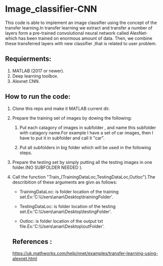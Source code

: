 # Image_classifier-CNN
This code is able to implement an image classifier using the concept of the transfer learning.In transfer learning we extract and transfer a number of layers form a pre-trained convolutional neural network called AlexNet-which has been trained on enormous amount of data. Then, we combine these transferred layers with new classifier ,that is related to user problem.
## Requierments:
1. MATLAB (2017 or newer).
2. Deep learning toolbox.
3. Alexnet CNN. 
## How to run the code:
1. Clone this repo and make it MATLAB current dir.

2. Prepare the training set of images by dowing the following:
   
   1. Put each catagory of images in subfolder , and name this subfolder with catagory name.For example I have a set of car images, then I have to put it in subfolder and call it "car".
   
   2. Put all subfolders in big folder which will be used in the following steps.

3. Prepare the testing set by simply putting all the testing images in one folder.(NO SUBFOLDER NEEDED ).

4. Call the function "Train_(TrainingDataLoc,TestingDataLoc,Outloc").The describition of these arguments are givn as follows:
   
   - TrainingDataLoc: is folder location of the training set.Ex:'C:\Users\anan\Desktop\trainingFolder'.
   
   - TestingDataLoc:  is folder location of the testing set.Ex:'C:\Users\anan\Desktop\testingFolder'.
   
   - Outloc: is folder location of the output txt file.Ex:'C:\Users\anan\Desktop\outFolder'.
   
   ## References :
   https://uk.mathworks.com/help/nnet/examples/transfer-learning-using-alexnet.html
   

